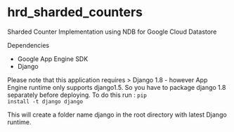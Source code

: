 # hrd_sharded_counters
Sharded Counter Implementation using NDB for Google Cloud Datastore

Dependencies
* Google App Engine SDK
* Django

Please note that this application requires > Django 1.8 - however App Engine
runtime only supports django1.5. So you have to package django 1.8 separately
before deploying. To do this run :
<code>pip install -t django django</code><br/>

This will create a folder name django in the root directory with latest Django
runtime.

